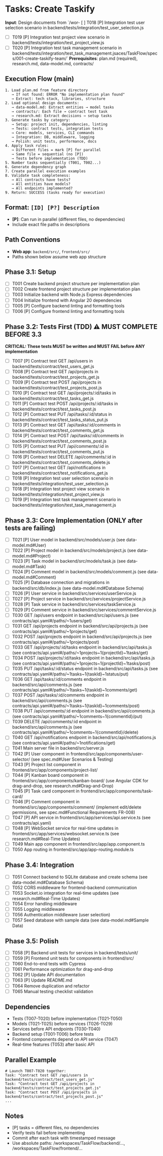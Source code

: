 # Tasks: Create Taskify

**Input**: Design documents from `/wor- [ ] T018 [P] Integration test user selection scenario in backend/tests/integration/test_user_selection.js
- [ ] T019 [P] Integration test project view scenario in backend/tests/integration/test_project_view.js
- [ ] T020 [P] Integration test task management scenario in backend/tests/integration/test_task_management.jsaces/TaskFlow/specs/001-create-taskify-team/`
**Prerequisites**: plan.md (required), research.md, data-model.md, contracts/

## Execution Flow (main)
```
1. Load plan.md from feature directory
   → If not found: ERROR "No implementation plan found"
   → Extract: tech stack, libraries, structure
2. Load optional design documents:
   → data-model.md: Extract entities → model tasks
   → contracts/: Each file → contract test task
   → research.md: Extract decisions → setup tasks
3. Generate tasks by category:
   → Setup: project init, dependencies, linting
   → Tests: contract tests, integration tests
   → Core: models, services, CLI commands
   → Integration: DB, middleware, logging
   → Polish: unit tests, performance, docs
4. Apply task rules:
   → Different files = mark [P] for parallel
   → Same file = sequential (no [P])
   → Tests before implementation (TDD)
5. Number tasks sequentially (T001, T002...)
6. Generate dependency graph
7. Create parallel execution examples
8. Validate task completeness:
   → All contracts have tests?
   → All entities have models?
   → All endpoints implemented?
9. Return: SUCCESS (tasks ready for execution)
```

## Format: `[ID] [P?] Description`
- **[P]**: Can run in parallel (different files, no dependencies)
- Include exact file paths in descriptions

## Path Conventions
- **Web app**: `backend/src/`, `frontend/src/`
- Paths shown below assume web app structure

## Phase 3.1: Setup
- [ ] T001 Create backend project structure per implementation plan
- [ ] T002 Create frontend project structure per implementation plan
- [ ] T003 Initialize backend with Node.js Express dependencies
- [ ] T004 Initialize frontend with Angular 20 dependencies
- [ ] T005 [P] Configure backend linting and formatting tools
- [ ] T006 [P] Configure frontend linting and formatting tools

## Phase 3.2: Tests First (TDD) ⚠️ MUST COMPLETE BEFORE 3.3
**CRITICAL: These tests MUST be written and MUST FAIL before ANY implementation**
- [ ] T007 [P] Contract test GET /api/users in backend/tests/contract/test_users_get.js
- [ ] T008 [P] Contract test GET /api/projects in backend/tests/contract/test_projects_get.js
- [ ] T009 [P] Contract test POST /api/projects in backend/tests/contract/test_projects_post.js
- [ ] T010 [P] Contract test GET /api/projects/:id/tasks in backend/tests/contract/test_tasks_get.js
- [ ] T011 [P] Contract test POST /api/projects/:id/tasks in backend/tests/contract/test_tasks_post.js
- [ ] T012 [P] Contract test PUT /api/tasks/:id/status in backend/tests/contract/test_tasks_status_put.js
- [ ] T013 [P] Contract test GET /api/tasks/:id/comments in backend/tests/contract/test_comments_get.js
- [ ] T014 [P] Contract test POST /api/tasks/:id/comments in backend/tests/contract/test_comments_post.js
- [ ] T015 [P] Contract test PUT /api/comments/:id in backend/tests/contract/test_comments_put.js
- [ ] T016 [P] Contract test DELETE /api/comments/:id in backend/tests/contract/test_comments_delete.js
- [ ] T017 [P] Contract test GET /api/notifications in backend/tests/contract/test_notifications_get.js
- [ ] T018 [P] Integration test user selection scenario in backend/tests/integration/test_user_selection.js
- [ ] T018 [P] Integration test project view scenario in backend/tests/integration/test_project_view.js
- [ ] T019 [P] Integration test task management scenario in backend/tests/integration/test_task_management.js

## Phase 3.3: Core Implementation (ONLY after tests are failing)
- [ ] T021 [P] User model in backend/src/models/user.js (see data-model.md#User)
- [ ] T022 [P] Project model in backend/src/models/project.js (see data-model.md#Project)
- [ ] T023 [P] Task model in backend/src/models/task.js (see data-model.md#Task)
- [ ] T024 [P] Comment model in backend/src/models/comment.js (see data-model.md#Comment)
- [ ] T025 [P] Database connection and migrations in backend/src/db/index.js (see data-model.md#Database Schema)
- [ ] T026 [P] User service in backend/src/services/userService.js
- [ ] T027 [P] Project service in backend/src/services/projectService.js
- [ ] T028 [P] Task service in backend/src/services/taskService.js
- [ ] T029 [P] Comment service in backend/src/services/commentService.js
- [ ] T030 GET /api/users endpoint in backend/src/api/users.js (see contracts/api.yaml#/paths/~1users/get)
- [ ] T031 GET /api/projects endpoint in backend/src/api/projects.js (see contracts/api.yaml#/paths/~1projects/get)
- [ ] T032 POST /api/projects endpoint in backend/src/api/projects.js (see contracts/api.yaml#/paths/~1projects/post)
- [ ] T033 GET /api/projects/:id/tasks endpoint in backend/src/api/tasks.js (see contracts/api.yaml#/paths/~1projects~1{projectId}~1tasks/get)
- [ ] T034 POST /api/projects/:id/tasks endpoint in backend/src/api/tasks.js (see contracts/api.yaml#/paths/~1projects~1{projectId}~1tasks/post)
- [ ] T035 PUT /api/tasks/:id/status endpoint in backend/src/api/tasks.js (see contracts/api.yaml#/paths/~1tasks~1{taskId}~1status/put)
- [ ] T036 GET /api/tasks/:id/comments endpoint in backend/src/api/comments.js (see contracts/api.yaml#/paths/~1tasks~1{taskId}~1comments/get)
- [ ] T037 POST /api/tasks/:id/comments endpoint in backend/src/api/comments.js (see contracts/api.yaml#/paths/~1tasks~1{taskId}~1comments/post)
- [ ] T038 PUT /api/comments/:id endpoint in backend/src/api/comments.js (see contracts/api.yaml#/paths/~1comments~1{commentId}/put)
- [ ] T039 DELETE /api/comments/:id endpoint in backend/src/api/comments.js (see contracts/api.yaml#/paths/~1comments~1{commentId}/delete)
- [ ] T040 GET /api/notifications endpoint in backend/src/api/notifications.js (see contracts/api.yaml#/paths/~1notifications/get)
- [ ] T041 Main server file in backend/src/server.js
- [ ] T042 [P] User component in frontend/src/app/components/user-selector/ (see spec.md#User Scenarios & Testing)
- [ ] T043 [P] Project list component in frontend/src/app/components/project-list/
- [ ] T044 [P] Kanban board component in frontend/src/app/components/kanban-board/ (use Angular CDK for drag-and-drop, see research.md#Drag-and-Drop)
- [ ] T045 [P] Task card component in frontend/src/app/components/task-card/
- [ ] T046 [P] Comment component in frontend/src/app/components/comment/ (implement edit/delete permissions, see spec.md#Functional Requirements FR-008)
- [ ] T047 [P] API service in frontend/src/app/services/api.service.ts (see contracts/api.yaml)
- [ ] T048 [P] WebSocket service for real-time updates in frontend/src/app/services/websocket.service.ts (see research.md#Real-Time Updates)
- [ ] T049 Main app component in frontend/src/app/app.component.ts
- [ ] T050 App routing in frontend/src/app/app-routing.module.ts

## Phase 3.4: Integration
- [ ] T051 Connect backend to SQLite database and create schema (see data-model.md#Database Schema)
- [ ] T052 CORS middleware for frontend-backend communication
- [ ] T053 Socket.io integration for real-time updates (see research.md#Real-Time Updates)
- [ ] T054 Error handling middleware
- [ ] T055 Logging middleware
- [ ] T056 Authentication middleware (user selection)
- [ ] T057 Seed database with sample data (see data-model.md#Sample Data)

## Phase 3.5: Polish
- [ ] T058 [P] Backend unit tests for services in backend/tests/unit/
- [ ] T059 [P] Frontend unit tests for components in frontend/src/
- [ ] T060 End-to-end tests with Cypress
- [ ] T061 Performance optimization for drag-and-drop
- [ ] T062 [P] Update API documentation
- [ ] T063 [P] Update README.md
- [ ] T064 Remove duplication and refactor
- [ ] T065 Manual testing checklist validation

## Dependencies
- Tests (T007-T020) before implementation (T021-T050)
- Models (T021-T025) before services (T026-T029)
- Services before API endpoints (T030-T040)
- Backend setup (T001-T006) before tests
- Frontend components depend on API service (T047)
- Real-time features (T053) after basic API

## Parallel Example
```
# Launch T007-T020 together:
Task: "Contract test GET /api/users in backend/tests/contract/test_users_get.js"
Task: "Contract test GET /api/projects in backend/tests/contract/test_projects_get.js"
Task: "Contract test POST /api/projects in backend/tests/contract/test_projects_post.js"
...
```

## Notes
- [P] tasks = different files, no dependencies
- Verify tests fail before implementing
- Commit after each task with timestamped message
- Use absolute paths: /workspaces/TaskFlow/backend/..., /workspaces/TaskFlow/frontend/...